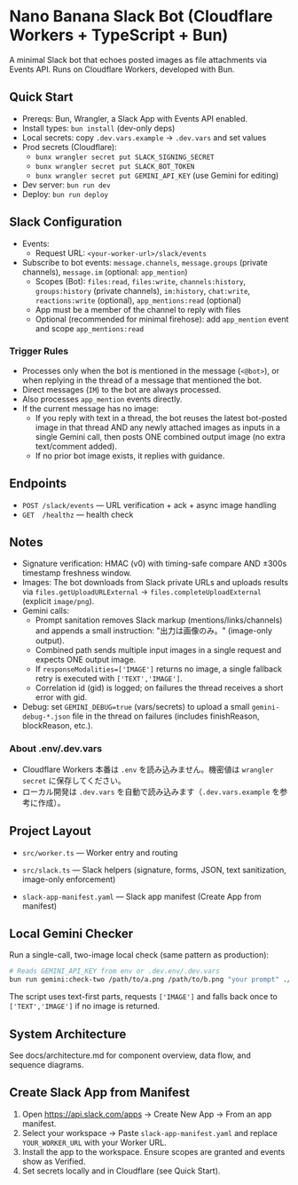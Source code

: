 # Nano Banana Slack Bot (Cloudflare Workers + TypeScript + Bun)

A minimal Slack bot that echoes posted images as file attachments via Events API. Runs on Cloudflare Workers, developed with Bun.

## Quick Start

- Prereqs: Bun, Wrangler, a Slack App with Events API enabled.
- Install types: `bun install` (dev-only deps)
- Local secrets: copy `.dev.vars.example` → `.dev.vars` and set values
- Prod secrets (Cloudflare):
  - `bunx wrangler secret put SLACK_SIGNING_SECRET`
  - `bunx wrangler secret put SLACK_BOT_TOKEN`
  - `bunx wrangler secret put GEMINI_API_KEY` (use Gemini for editing)
- Dev server: `bun run dev`
- Deploy: `bun run deploy`

## Slack Configuration

- Events:
  - Request URL: `<your-worker-url>/slack/events`
- Subscribe to bot events: `message.channels`, `message.groups` (private channels), `message.im` (optional: `app_mention`)
  - Scopes (Bot): `files:read`, `files:write`, `channels:history`, `groups:history` (private channels), `im:history`, `chat:write`, `reactions:write` (optional), `app_mentions:read` (optional)
  - App must be a member of the channel to reply with files
  - Optional (recommended for minimal firehose): add `app_mention` event and scope `app_mentions:read`

### Trigger Rules
- Processes only when the bot is mentioned in the message (`<@bot>`), or when replying in the thread of a message that mentioned the bot.
- Direct messages (`IM`) to the bot are always processed.
- Also processes `app_mention` events directly.
- If the current message has no image:
  - If you reply with text in a thread, the bot reuses the latest bot-posted image in that thread AND any newly attached images as inputs in a single Gemini call, then posts ONE combined output image (no extra text/comment added).
  - If no prior bot image exists, it replies with guidance.

## Endpoints

- `POST /slack/events` — URL verification + ack + async image handling
- `GET  /healthz` — health check

## Notes

- Signature verification: HMAC (v0) with timing-safe compare AND ±300s timestamp freshness window.
- Images: The bot downloads from Slack private URLs and uploads results via `files.getUploadURLExternal` → `files.completeUploadExternal` (explicit `image/png`).
- Gemini calls:
  - Prompt sanitation removes Slack markup (mentions/links/channels) and appends a small instruction: "出力は画像のみ。" (image-only output).
  - Combined path sends multiple input images in a single request and expects ONE output image.
  - If `responseModalities=['IMAGE']` returns no image, a single fallback retry is executed with `['TEXT','IMAGE']`.
  - Correlation id (gid) is logged; on failures the thread receives a short error with gid.
- Debug: set `GEMINI_DEBUG=true` (vars/secrets) to upload a small `gemini-debug-*.json` file in the thread on failures (includes finishReason, blockReason, etc.).


### About .env/.dev.vars
- Cloudflare Workers 本番は `.env` を読み込みません。機密値は `wrangler secret` に保存してください。
- ローカル開発は `.dev.vars` を自動で読み込みます（`.dev.vars.example` を参考に作成）。

## Project Layout

- `src/worker.ts` — Worker entry and routing
- `src/slack.ts` — Slack helpers (signature, forms, JSON, text sanitization, image-only enforcement)

- `slack-app-manifest.yaml` — Slack app manifest (Create App from manifest)

## Local Gemini Checker

Run a single-call, two-image local check (same pattern as production):

```bash
# Reads GEMINI_API_KEY from env or .dev.env/.dev.vars
bun run gemini:check-two /path/to/a.png /path/to/b.png "your prompt" ./out.png
```

The script uses text-first parts, requests `['IMAGE']` and falls back once to `['TEXT','IMAGE']` if no image is returned.

## System Architecture

See docs/architecture.md for component overview, data flow, and sequence diagrams.

## Create Slack App from Manifest
1) Open https://api.slack.com/apps → Create New App → From an app manifest.
2) Select your workspace → Paste `slack-app-manifest.yaml` and replace `YOUR_WORKER_URL` with your Worker URL.
3) Install the app to the workspace. Ensure scopes are granted and events show as Verified.
4) Set secrets locally and in Cloudflare (see Quick Start).

